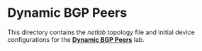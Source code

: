 # Dynamic BGP Peers

This directory contains the *netlab* topology file and initial device configurations for the **[Dynamic BGP Peers](https://bgplabs.net/session/9-dynamic/)** lab.
